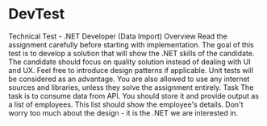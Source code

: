# DevTest
Technical Test - .NET Developer (Data Import)    Overview Read the assignment carefully before starting with implementation. The goal of this test             is to develop a solution that will show the .NET skills of the candidate.    The candidate should focus on quality solution instead of dealing with UI and UX. Feel               free to introduce design patterns if applicable. Unit tests will be considered as an              advantage.    You are also allowed to use any internet sources and libraries, unless they solve the               assignment entirely.       Task The task is to consume data from API. You should store it and provide output as a list of                   employees. This list should show the employee's details. Don't worry too much about             the design - it is the .NET we are interested in. 

